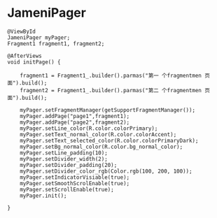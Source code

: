 # JameniPager

    @ViewById
    JameniPager myPager;
    Fragment1 fragment1, fragment2;

    @AfterViews
    void initPage() {

        fragment1 = Fragment1_.builder().parmas("第一 个fragmentmen 页面").build();
        fragment2 = Fragment1_.builder().parmas("第二 个fragmentmen 页面").build();

        myPager.setFragmentManager(getSupportFragmentManager());
        myPager.addPage("page1",fragment1);
        myPager.addPage("page2",fragment2);
        myPager.setLine_color(R.color.colorPrimary);
        myPager.setText_normal_color(R.color.colorAccent);
        myPager.setText_selected_color(R.color.colorPrimaryDark);
        myPager.setBg_normal_color(R.color.bg_normal_color);
        myPager.setLine_padding(10);
        myPager.setDivider_width(2);
        myPager.setDivider_padding(20);
        myPager.setDivider_color_rgb(Color.rgb(100, 200, 100));
        myPager.setIndicatorVisiable(true);
        myPager.setSmoothScrolEnable(true);
        myPager.setScrollEnable(true);
        myPager.init();

    }